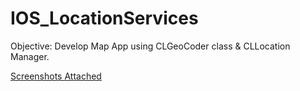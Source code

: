 IOS_LocationServices
====================

Objective: Develop Map App using CLGeoCoder class & CLLocation Manager.

[Screenshots Attached](/LocationServices.pdf)

